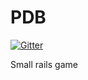 PDB
===

[![Gitter](https://badges.gitter.im/Join%20Chat.svg)](https://gitter.im/banane-io/PDB?utm_source=badge&utm_medium=badge&utm_campaign=pr-badge&utm_content=badge)

Small rails game
